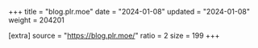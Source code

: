 +++
title = "blog.plr.moe"
date = "2024-01-08"
updated = "2024-01-08"
weight = 204201

[extra]
source = "https://blog.plr.moe/"
ratio = 2
size = 199
+++
